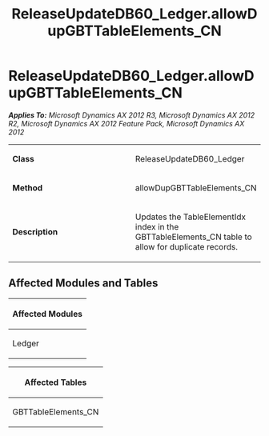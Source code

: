 ﻿---
title: ReleaseUpdateDB60_Ledger.allowDupGBTTableElements_CN
TOCTitle: ReleaseUpdateDB60_Ledger.allowDupGBTTableElements_CN
ms:assetid: ab868893-f2c7-6b4b-2770-9d23e9493dcc
ms:mtpsurl: https://msdn.microsoft.com/en-us/library/JJ686468(v=AX.60)
ms:contentKeyID: 49710423
ms.date: 05/18/2015
mtps_version: v=AX.60
---

# ReleaseUpdateDB60\_Ledger.allowDupGBTTableElements\_CN 


_**Applies To:** Microsoft Dynamics AX 2012 R3, Microsoft Dynamics AX 2012 R2, Microsoft Dynamics AX 2012 Feature Pack, Microsoft Dynamics AX 2012_

<table>
<colgroup>
<col style="width: 50%" />
<col style="width: 50%" />
</colgroup>
<tbody>
<tr class="odd">
<td><p><strong>Class</strong></p></td>
<td><p>ReleaseUpdateDB60_Ledger</p></td>
</tr>
<tr class="even">
<td><p><strong>Method</strong></p></td>
<td><p>allowDupGBTTableElements_CN</p></td>
</tr>
<tr class="odd">
<td><p><strong>Description</strong></p></td>
<td><p>Updates the TableElementIdx index in the GBTTableElements_CN table to allow for duplicate records.</p></td>
</tr>
</tbody>
</table>


## Affected Modules and Tables

<table>
<colgroup>
<col style="width: 100%" />
</colgroup>
<thead>
<tr class="header">
<th><p>Affected Modules</p></th>
</tr>
</thead>
<tbody>
<tr class="odd">
<td><p>Ledger</p></td>
</tr>
</tbody>
</table>


<table>
<colgroup>
<col style="width: 100%" />
</colgroup>
<thead>
<tr class="header">
<th><p>Affected Tables</p></th>
</tr>
</thead>
<tbody>
<tr class="odd">
<td><p>GBTTableElements_CN</p></td>
</tr>
</tbody>
</table>

  


